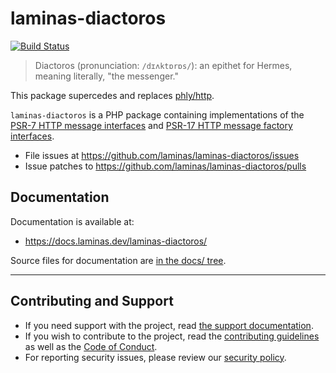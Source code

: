 # laminas-diactoros

[![Build Status](https://github.com/laminas/laminas-diactoros/workflows/continuous-integration.yml/badge.svg)](https://github.com/laminas/laminas-diactoros/actions/workflows/continuous-integration.yml)

> Diactoros (pronunciation: `/dɪʌktɒrɒs/`): an epithet for Hermes, meaning literally, "the messenger."

This package supercedes and replaces [phly/http](https://github.com/phly/http).

`laminas-diactoros` is a PHP package containing implementations of the
[PSR-7 HTTP message interfaces](https://github.com/php-fig/fig-standards/blob/master/accepted/PSR-7-http-message.md)
and [PSR-17 HTTP message factory interfaces](https://www.php-fig.org/psr/psr-17).

- File issues at https://github.com/laminas/laminas-diactoros/issues
- Issue patches to https://github.com/laminas/laminas-diactoros/pulls

## Documentation

Documentation is available at:

- https://docs.laminas.dev/laminas-diactoros/

Source files for documentation are [in the docs/ tree](docs/).

-----

## Contributing and Support

- If you need support with the project, read [the support documentation](/laminas/.github/blob/main/SUPPORT.md).
- If you wish to contribute to the project, read the [contributing guidelines](/laminas/.github/blob/main/CONTRIBUTING.md) as well as the [Code of Conduct](/laminas/.github/blob/main/CODE_OF_CONDUCT.md).
- For reporting security issues, please review our [security policy](/laminas/.github/blob/main/SECURITY.md).

